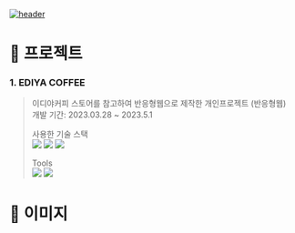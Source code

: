 <a href="#!">![header](https://capsule-render.vercel.app/api?type=soft&color=002053&height=120&section=header&text=EDIYA%20STORE&fontSize=50&fontColor=fff&animation=fadeIn)</a>
# 📌 프로젝트
### 1. EDIYA COFFEE
> 이디야커피 스토어를 참고하여 반응형웹으로 제작한 개인프로젝트 (반응형웹)  
> 개발 기간: 2023.03.28 ~ 2023.5.1
>
> 사용한 기술 스택  
<a href="#!"><img src="https://img.shields.io/badge/html5-E34F26?style=flat&logo=html5&logoColor=white"/></a>
<a href="#!"><img src="https://img.shields.io/badge/css3-1572B6?style=flat&logo=css3&logoColor=white"/></a>
<a href="#!"><img src="https://img.shields.io/badge/jquery-0769AD?style=flat&logo=jquery&logoColor=white"/></a> 
>
> Tools  
> <a href="#!"><img src="https://img.shields.io/badge/visualstudiocode-007ACC?style=flat&logo=visualstudiocode&logoColor=white"/></a>
> <a href="#!"><img src="https://img.shields.io/badge/github-181717?style=flat&logo=github&logoColor=white"/></a>
> 
# 📌 이미지


